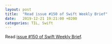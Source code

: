 ```yaml
---
layout: post
title:  "Read issue #150 of Swift Weekly Brief"
date:   2019-12-21 19:21:00 +0200
categories: TIL, Swift
---
```

Read [issue #150 of Swift Weekly Brief](https://swiftweekly.github.io/issue-150/).
